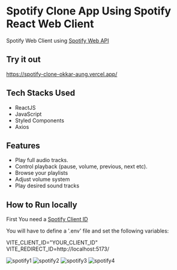 # Spotify Clone App Using Spotify React Web Client

 Spotify Web Client using [Spotify Web API](https://developer.spotify.com/documentation/web-api) 

## Try it out 

https://spotify-clone-okkar-aung.vercel.app/

## Tech Stacks Used 
- ReactJS
- JavaScript
- Styled Components 
- Axios 

## Features 
- Play full audio tracks.
- Control playback (pause, volume, previous, next etc).
- Browse your playlists 
- Adjust volume system 
- Play desired sound tracks 

## How to Run locally 

First You need a [Spotify Client ID](https://developer.spotify.com/dashboard)

You will have to define a '.env' file and set the following variables:

VITE_CLIENT_ID="YOUR_CLIENT_ID"
VITE_REDIRECT_ID=http://localhost:5173/

![spotify1](https://github.com/francoborrelli/spotify-react-web-client/assets/118409114/9be3f17c-9c65-40b9-b15e-93f7bf96d830)
![spotify2](https://github.com/francoborrelli/spotify-react-web-client/assets/118409114/5ca50be3-a947-4b5c-be02-1b8e28e7d62d)
![spotify3](https://github.com/francoborrelli/spotify-react-web-client/assets/118409114/db7e0327-7607-4cf4-8e32-8de63b50f5f0)
![spotify4](https://github.com/francoborrelli/spotify-react-web-client/assets/118409114/dbd4cdea-1618-40d7-8700-f0b6e48a7bfa)